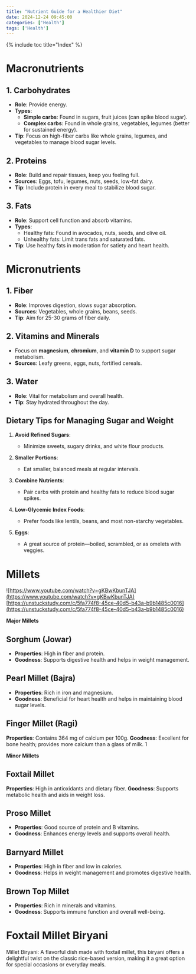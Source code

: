 ```yaml
---
title: "Nutrient Guide for a Healthier Diet"
date: 2024-12-24 09:45:00
categories: ['Health']
tags: ['Health']
---
```

{% include toc title="Index" %}

# Macronutrients

## 1. Carbohydrates
- **Role**: Provide energy.
- **Types**:
    - **Simple carbs**: Found in sugars, fruit juices (can spike blood sugar).
    - **Complex carbs**: Found in whole grains, vegetables, legumes (better for sustained energy).
- **Tip**: Focus on high-fiber carbs like whole grains, legumes, and vegetables to manage blood sugar levels.

## 2. Proteins
- **Role**: Build and repair tissues, keep you feeling full.
- **Sources**: Eggs, tofu, legumes, nuts, seeds, low-fat dairy.
- **Tip**: Include protein in every meal to stabilize blood sugar.

## 3. Fats
- **Role**: Support cell function and absorb vitamins.
- **Types**:
    - Healthy fats: Found in avocados, nuts, seeds, and olive oil.
    - Unhealthy fats: Limit trans fats and saturated fats.
- **Tip**: Use healthy fats in moderation for satiety and heart health.

# Micronutrients

## 1. Fiber
- **Role**: Improves digestion, slows sugar absorption.
- **Sources**: Vegetables, whole grains, beans, seeds.
- **Tip**: Aim for 25-30 grams of fiber daily.

## 2. Vitamins and Minerals
- Focus on **magnesium**, **chromium**, and **vitamin D** to support sugar metabolism.
- **Sources**: Leafy greens, eggs, nuts, fortified cereals.

## 3. Water
- **Role**: Vital for metabolism and overall health.
- **Tip**: Stay hydrated throughout the day.

## Dietary Tips for Managing Sugar and Weight

1. **Avoid Refined Sugars**:
    - Minimize sweets, sugary drinks, and white flour products.

2. **Smaller Portions**:
    - Eat smaller, balanced meals at regular intervals.

3. **Combine Nutrients**:
    - Pair carbs with protein and healthy fats to reduce blood sugar spikes.

4. **Low-Glycemic Index Foods**:
    - Prefer foods like lentils, beans, and most non-starchy vegetables.

5. **Eggs**:
    - A great source of protein—boiled, scrambled, or as omelets with veggies.


# Millets
![https://www.youtube.com/watch?v=gKBwKbunTJA](https://www.youtube.com/watch?v=gKBwKbunTJA)
[https://unstuckstudy.com/c/5fa774f8-45ce-40d5-b43a-b9b1485c0016](https://unstuckstudy.com/c/5fa774f8-45ce-40d5-b43a-b9b1485c0016)

**Major Millets**

## Sorghum (Jowar)
- **Properties**: High in fiber and protein.
- **Goodness**: Supports digestive health and helps in weight management.

## Pearl Millet (Bajra)
- **Properties**: Rich in iron and magnesium.
- **Goodness**: Beneficial for heart health and helps in maintaining blood sugar levels.

## Finger Millet (Ragi)
**Properties**: Contains 364 mg of calcium per 100g.
**Goodness**: Excellent for bone health; provides more calcium than a glass of milk. 1

**Minor Millets**

## Foxtail Millet
**Properties**: High in antioxidants and dietary fiber.
**Goodness**: Supports metabolic health and aids in weight loss.

## Proso Millet
- **Properties**: Good source of protein and B vitamins.
- **Goodness**: Enhances energy levels and supports overall health.

## Barnyard Millet
- **Properties**: High in fiber and low in calories.
- **Goodness**: Helps in weight management and promotes digestive health.

## Brown Top Millet
- **Properties**: Rich in minerals and vitamins.
- **Goodness**: Supports immune function and overall well-being.

# Foxtail Millet Biryani 
Millet Biryani: A flavorful dish made with foxtail millet, 
this biryani offers a delightful twist on the classic rice-based version, making it a great option for special occasions or everyday meals. 
